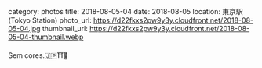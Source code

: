 category: photos 
title: 2018-08-05-04
date: 2018-08-05
location: 東京駅 (Tokyo Station)
photo_url: https://d22fkxs2pw9y3y.cloudfront.net/2018-08-05-04.jpg
thumbnail_url: https://d22fkxs2pw9y3y.cloudfront.net/2018-08-05-04-thumbnail.webp

Sem cores.🇯🇵⛩🎡   